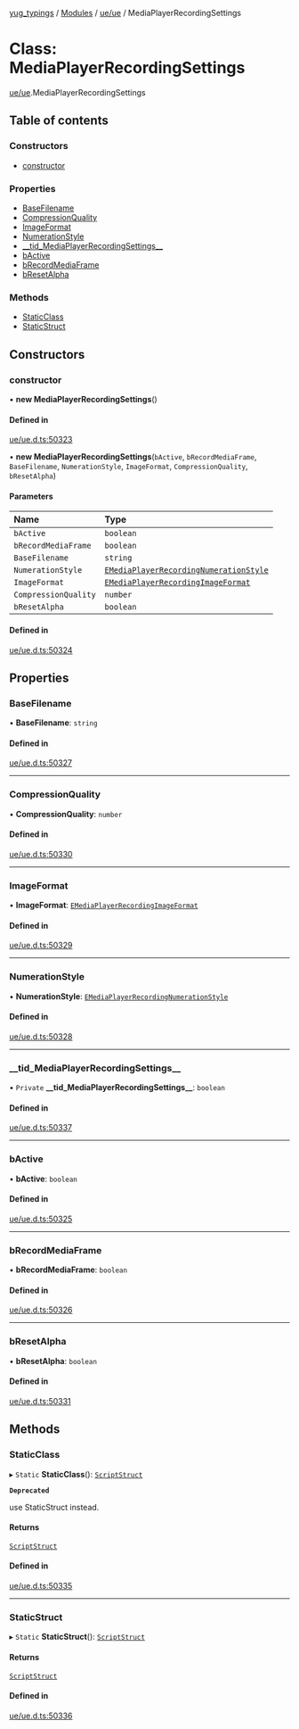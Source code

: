 [yug_typings](../README.md) / [Modules](../modules.md) / [ue/ue](../modules/ue_ue.md) / MediaPlayerRecordingSettings

# Class: MediaPlayerRecordingSettings

[ue/ue](../modules/ue_ue.md).MediaPlayerRecordingSettings

## Table of contents

### Constructors

- [constructor](ue_ue.MediaPlayerRecordingSettings.md#constructor)

### Properties

- [BaseFilename](ue_ue.MediaPlayerRecordingSettings.md#basefilename)
- [CompressionQuality](ue_ue.MediaPlayerRecordingSettings.md#compressionquality)
- [ImageFormat](ue_ue.MediaPlayerRecordingSettings.md#imageformat)
- [NumerationStyle](ue_ue.MediaPlayerRecordingSettings.md#numerationstyle)
- [\_\_tid\_MediaPlayerRecordingSettings\_\_](ue_ue.MediaPlayerRecordingSettings.md#__tid_mediaplayerrecordingsettings__)
- [bActive](ue_ue.MediaPlayerRecordingSettings.md#bactive)
- [bRecordMediaFrame](ue_ue.MediaPlayerRecordingSettings.md#brecordmediaframe)
- [bResetAlpha](ue_ue.MediaPlayerRecordingSettings.md#bresetalpha)

### Methods

- [StaticClass](ue_ue.MediaPlayerRecordingSettings.md#staticclass)
- [StaticStruct](ue_ue.MediaPlayerRecordingSettings.md#staticstruct)

## Constructors

### constructor

• **new MediaPlayerRecordingSettings**()

#### Defined in

[ue/ue.d.ts:50323](https://github.com/YugMetaverse/yug_typings/blob/25cad34/ue/ue.d.ts#L50323)

• **new MediaPlayerRecordingSettings**(`bActive`, `bRecordMediaFrame`, `BaseFilename`, `NumerationStyle`, `ImageFormat`, `CompressionQuality`, `bResetAlpha`)

#### Parameters

| Name | Type |
| :------ | :------ |
| `bActive` | `boolean` |
| `bRecordMediaFrame` | `boolean` |
| `BaseFilename` | `string` |
| `NumerationStyle` | [`EMediaPlayerRecordingNumerationStyle`](../enums/ue_ue.EMediaPlayerRecordingNumerationStyle.md) |
| `ImageFormat` | [`EMediaPlayerRecordingImageFormat`](../enums/ue_ue.EMediaPlayerRecordingImageFormat.md) |
| `CompressionQuality` | `number` |
| `bResetAlpha` | `boolean` |

#### Defined in

[ue/ue.d.ts:50324](https://github.com/YugMetaverse/yug_typings/blob/25cad34/ue/ue.d.ts#L50324)

## Properties

### BaseFilename

• **BaseFilename**: `string`

#### Defined in

[ue/ue.d.ts:50327](https://github.com/YugMetaverse/yug_typings/blob/25cad34/ue/ue.d.ts#L50327)

___

### CompressionQuality

• **CompressionQuality**: `number`

#### Defined in

[ue/ue.d.ts:50330](https://github.com/YugMetaverse/yug_typings/blob/25cad34/ue/ue.d.ts#L50330)

___

### ImageFormat

• **ImageFormat**: [`EMediaPlayerRecordingImageFormat`](../enums/ue_ue.EMediaPlayerRecordingImageFormat.md)

#### Defined in

[ue/ue.d.ts:50329](https://github.com/YugMetaverse/yug_typings/blob/25cad34/ue/ue.d.ts#L50329)

___

### NumerationStyle

• **NumerationStyle**: [`EMediaPlayerRecordingNumerationStyle`](../enums/ue_ue.EMediaPlayerRecordingNumerationStyle.md)

#### Defined in

[ue/ue.d.ts:50328](https://github.com/YugMetaverse/yug_typings/blob/25cad34/ue/ue.d.ts#L50328)

___

### \_\_tid\_MediaPlayerRecordingSettings\_\_

• `Private` **\_\_tid\_MediaPlayerRecordingSettings\_\_**: `boolean`

#### Defined in

[ue/ue.d.ts:50337](https://github.com/YugMetaverse/yug_typings/blob/25cad34/ue/ue.d.ts#L50337)

___

### bActive

• **bActive**: `boolean`

#### Defined in

[ue/ue.d.ts:50325](https://github.com/YugMetaverse/yug_typings/blob/25cad34/ue/ue.d.ts#L50325)

___

### bRecordMediaFrame

• **bRecordMediaFrame**: `boolean`

#### Defined in

[ue/ue.d.ts:50326](https://github.com/YugMetaverse/yug_typings/blob/25cad34/ue/ue.d.ts#L50326)

___

### bResetAlpha

• **bResetAlpha**: `boolean`

#### Defined in

[ue/ue.d.ts:50331](https://github.com/YugMetaverse/yug_typings/blob/25cad34/ue/ue.d.ts#L50331)

## Methods

### StaticClass

▸ `Static` **StaticClass**(): [`ScriptStruct`](ue_ue.ScriptStruct.md)

**`Deprecated`**

use StaticStruct instead.

#### Returns

[`ScriptStruct`](ue_ue.ScriptStruct.md)

#### Defined in

[ue/ue.d.ts:50335](https://github.com/YugMetaverse/yug_typings/blob/25cad34/ue/ue.d.ts#L50335)

___

### StaticStruct

▸ `Static` **StaticStruct**(): [`ScriptStruct`](ue_ue.ScriptStruct.md)

#### Returns

[`ScriptStruct`](ue_ue.ScriptStruct.md)

#### Defined in

[ue/ue.d.ts:50336](https://github.com/YugMetaverse/yug_typings/blob/25cad34/ue/ue.d.ts#L50336)
